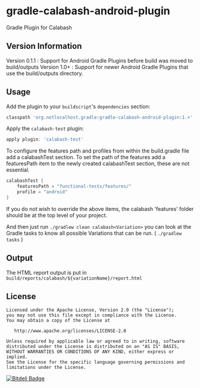gradle-calabash-android-plugin
==============================

Gradle Plugin for Calabash

Version Information
-----
Version 0.1.1 : Support for Android Gradle Plugins before build was moved to build/outputs
Version 1.0+ : Support for newer Android Gradle Plugins that use the build/outputs directory.

Usage
-----

Add the plugin to your `buildscript`'s `dependencies` section:
```groovy
classpath 'org.notlocalhost.gradle:gradle-calabash-android-plugin:1.+'
```

Apply the `calabash-test` plugin:
```groovy
apply plugin: 'calabash-test'
```

To configure the features path and profiles from within the build.gradle file add a calabashTest section.
To set the path of the features add a featuresPath item to the newly created calabashTest section, these are not essential.
```groovy
calabashTest {
    featuresPath = "functional-tests/features/"
    profile = "android"
}
```

If you do not wish to override the above items, the calabash 'features' folder should be at the top level of your project. 

And then just run `./gradlew clean calabash<Variation>` you can look at the 
Gradle tasks to know all possible Variations that can be run. ( `./gradlew tasks` )

Output
------

The HTML report output is put in `build/reports/calabash/${variationName}/report.html`

License
-------

    Licensed under the Apache License, Version 2.0 (the "License");
    you may not use this file except in compliance with the License.
    You may obtain a copy of the License at

       http://www.apache.org/licenses/LICENSE-2.0

    Unless required by applicable law or agreed to in writing, software
    distributed under the License is distributed on an "AS IS" BASIS,
    WITHOUT WARRANTIES OR CONDITIONS OF ANY KIND, either express or implied.
    See the License for the specific language governing permissions and
    limitations under the License.


[![Bitdeli Badge](https://d2weczhvl823v0.cloudfront.net/odemolliens/gradle-calabash-android-plugin/trend.png)](https://bitdeli.com/free "Bitdeli Badge")

